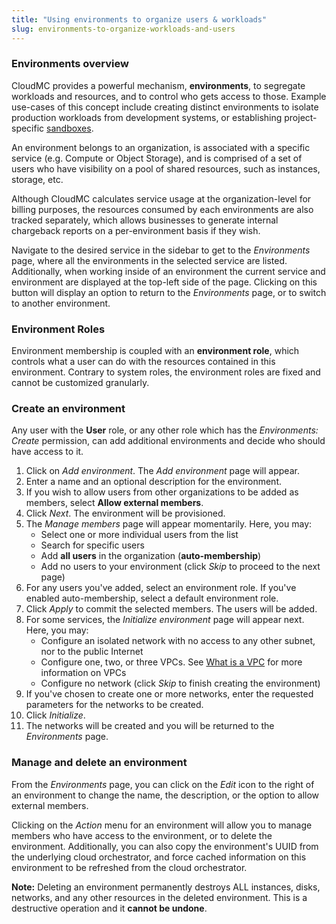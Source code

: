 ```yaml
---
title: "Using environments to organize users & workloads"
slug: environments-to-organize-workloads-and-users
---
```



### Environments overview

CloudMC provides a powerful mechanism, **environments**, to segregate workloads and resources, and to control who gets access to those. Example use-cases of this concept include creating distinct environments to isolate production workloads from development systems, or establishing project-specific [sandboxes](https://en.wikipedia.org/wiki/Sandbox_%28computer_security%29).

An environment belongs to an organization, is associated with a specific service (e.g. Compute or Object Storage), and is comprised of a set of users who have visibility on a pool of shared resources, such as instances, storage, etc.

Although CloudMC calculates service usage at the organization-level for billing purposes, the resources consumed by each environments are also tracked separately, which allows businesses to generate internal chargeback reports on a per-environment basis if they wish.

Navigate to the desired service in the sidebar to get to the *Environments* page, where all the environments in the selected service are listed.  Additionally, when working inside of an environment the current service and environment are displayed at the top-left side of the page.  Clicking on this button will display an option to return to the *Environments* page, or to switch to another environment.

### Environment Roles

Environment membership is coupled with an **environment role**, which controls what a user can do with the resources contained in this environment. Contrary to system roles, the environment roles are fixed and cannot be customized granularly.

### Create an environment

Any user with the **User** role, or any other role which has the *Environments: Create* permission, can add additional environments and decide who should have access to it.

1. Click on *Add environment*.  The *Add environment* page will appear.
1. Enter a name and an optional description for the environment.
1. If you wish to allow users from other organizations to be added as members, select **Allow external members**.
1. Click *Next*.  The environment will be provisioned.
1. The *Manage members* page will appear momentarily.  Here, you may:
   - Select one or more individual users from the list
   - Search for specific users
   - Add **all users** in the organization (**auto-membership**)
   - Add no users to your environment (click *Skip* to proceed to the next page)
1. For any users you've added, select an environment role.  If you've enabled auto-membership, select a default environment role.
1. Click *Apply* to commit the selected members.  The users will be added.
1. For some services, the *Initialize environment* page will appear next.  Here, you may:
   - Configure an isolated network with no access to any other subnet, nor to the public Internet
   - Configure one, two, or three VPCs.  See [What is a VPC](what-is-a-vpc.md) for more information on VPCs
   - Configure no network (click *Skip* to finish creating the environment)
1. If you've chosen to create one or more networks, enter the requested parameters for the networks to be created.
1. Click *Initialize*.
1. The networks will be created and you will be returned to the *Environments* page.

### Manage and delete an environment

From the *Environments* page, you can click on the *Edit* icon to the right of an environment to change the name, the description, or the option to allow external members.

Clicking on the *Action* menu for an environment will allow you to manage members who have access to the environment, or to delete the environment.  Additionally, you can also copy the environment's UUID from the underlying cloud orchestrator, and force cached information on this environment to be refreshed from the cloud orchestrator.

**Note:** Deleting an environment permanently destroys ALL instances, disks, networks, and any other resources in the deleted environment.  This is a destructive operation and it **cannot be undone**.
